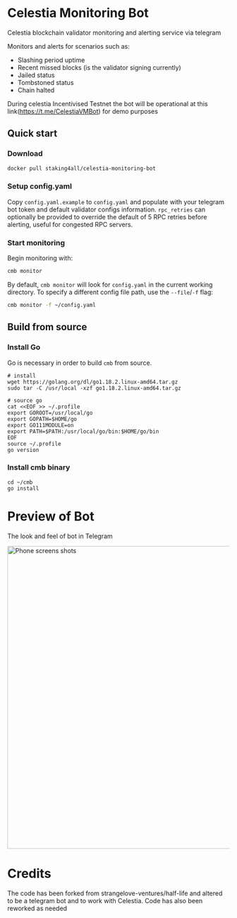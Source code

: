 # Celestia Monitoring Bot

Celestia blockchain validator monitoring and alerting service via telegram

Monitors and alerts for scenarios such as:
- Slashing period uptime
- Recent missed blocks (is the validator signing currently)
- Jailed status
- Tombstoned status
- Chain halted

During celestia Incentivised Testnet the bot will be operational at this link(https://t.me/CelestiaVMBot) for demo purposes

## Quick start

### Download

```bash
docker pull staking4all/celestia-monitoring-bot
```

### Setup config.yaml

Copy `config.yaml.example` to `config.yaml` and populate with your telegram bot token and default validator configs information.
`rpc_retries` can optionally be provided to override the default of 5 RPC retries before alerting, useful for congested RPC servers.


### Start monitoring

Begin monitoring with:

```bash
cmb monitor
```

By default, `cmb monitor` will look for `config.yaml` in the current working directory. To specify a different config file path, use the `--file`/`-f` flag:

```bash
cmb monitor -f ~/config.yaml
```

## Build from source

### Install Go

Go is necessary in order to build `cmb` from source.

```
# install
wget https://golang.org/dl/go1.18.2.linux-amd64.tar.gz
sudo tar -C /usr/local -xzf go1.18.2.linux-amd64.tar.gz

# source go
cat <<EOF >> ~/.profile
export GOROOT=/usr/local/go
export GOPATH=$HOME/go
export GO111MODULE=on
export PATH=$PATH:/usr/local/go/bin:$HOME/go/bin
EOF
source ~/.profile
go version
```

### Install cmb binary

```
cd ~/cmb
go install
```

# Preview of Bot
The look and feel of bot in Telegram

<img width="685" alt="Phone screens shots" src="https://user-images.githubusercontent.com/61656547/236442448-72fa4a6f-f81e-44ef-9863-42d831185592.png">

# Credits
The code has been forked from strangelove-ventures/half-life and altered to be a telegram bot and to work with Celestia. Code has also been reworked as needed
